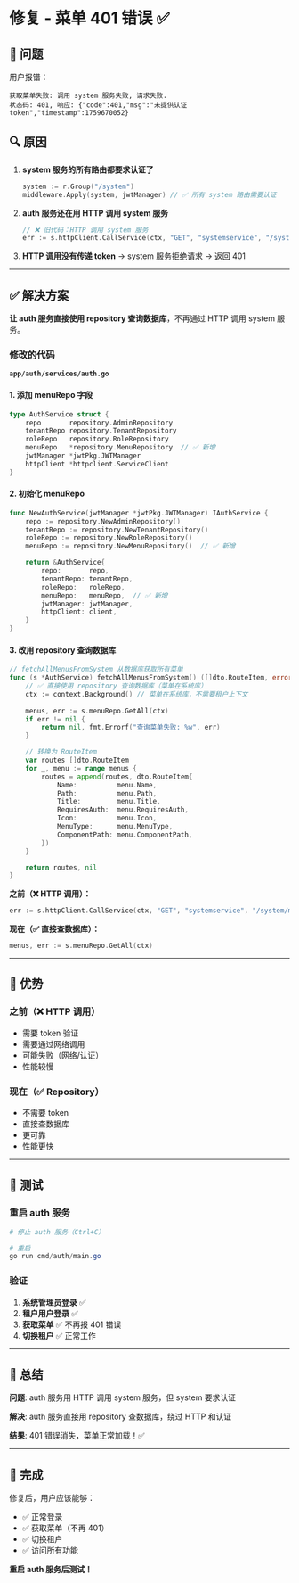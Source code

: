 # 修复 - 菜单 401 错误 ✅

## 🐛 问题

用户报错：
```
获取菜单失败: 调用 system 服务失败, 请求失败. 
状态码: 401, 响应: {"code":401,"msg":"未提供认证token","timestamp":1759670052}
```

## 🔍 原因

1. **system 服务的所有路由都要求认证了**
   ```go
   system := r.Group("/system")
   middleware.Apply(system, jwtManager) // ✅ 所有 system 路由需要认证
   ```

2. **auth 服务还在用 HTTP 调用 system 服务**
   ```go
   // ❌ 旧代码：HTTP 调用 system 服务
   err := s.httpClient.CallService(ctx, "GET", "systemservice", "/system/menus/all", ...)
   ```

3. **HTTP 调用没有传递 token** → system 服务拒绝请求 → 返回 401

---

## ✅ 解决方案

**让 auth 服务直接使用 repository 查询数据库**，不再通过 HTTP 调用 system 服务。

### 修改的代码

**`app/auth/services/auth.go`**

#### 1. 添加 menuRepo 字段
```go
type AuthService struct {
    repo       repository.AdminRepository
    tenantRepo repository.TenantRepository
    roleRepo   repository.RoleRepository
    menuRepo   *repository.MenuRepository  // ✅ 新增
    jwtManager *jwtPkg.JWTManager
    httpClient *httpclient.ServiceClient
}
```

#### 2. 初始化 menuRepo
```go
func NewAuthService(jwtManager *jwtPkg.JWTManager) IAuthService {
    repo := repository.NewAdminRepository()
    tenantRepo := repository.NewTenantRepository()
    roleRepo := repository.NewRoleRepository()
    menuRepo := repository.NewMenuRepository()  // ✅ 新增

    return &AuthService{
        repo:       repo,
        tenantRepo: tenantRepo,
        roleRepo:   roleRepo,
        menuRepo:   menuRepo,  // ✅ 新增
        jwtManager: jwtManager,
        httpClient: client,
    }
}
```

#### 3. 改用 repository 查询数据库
```go
// fetchAllMenusFromSystem 从数据库获取所有菜单
func (s *AuthService) fetchAllMenusFromSystem() ([]dto.RouteItem, error) {
    // ✅ 直接使用 repository 查询数据库（菜单在系统库）
    ctx := context.Background() // 菜单在系统库，不需要租户上下文
    
    menus, err := s.menuRepo.GetAll(ctx)
    if err != nil {
        return nil, fmt.Errorf("查询菜单失败: %w", err)
    }

    // 转换为 RouteItem
    var routes []dto.RouteItem
    for _, menu := range menus {
        routes = append(routes, dto.RouteItem{
            Name:          menu.Name,
            Path:          menu.Path,
            Title:         menu.Title,
            RequiresAuth:  menu.RequiresAuth,
            Icon:          menu.Icon,
            MenuType:      menu.MenuType,
            ComponentPath: menu.ComponentPath,
        })
    }

    return routes, nil
}
```

**之前（❌ HTTP 调用）：**
```go
err := s.httpClient.CallService(ctx, "GET", "systemservice", "/system/menus/all", ...)
```

**现在（✅ 直接查数据库）：**
```go
menus, err := s.menuRepo.GetAll(ctx)
```

---

## 🎯 优势

### 之前（❌ HTTP 调用）
- 需要 token 验证
- 需要通过网络调用
- 可能失败（网络/认证）
- 性能较慢

### 现在（✅ Repository）
- 不需要 token
- 直接查数据库
- 更可靠
- 性能更快

---

## 🚀 测试

### 重启 auth 服务

```powershell
# 停止 auth 服务（Ctrl+C）

# 重启
go run cmd/auth/main.go
```

### 验证

1. **系统管理员登录** ✅
2. **租户用户登录** ✅
3. **获取菜单** ✅ 不再报 401 错误
4. **切换租户** ✅ 正常工作

---

## 📝 总结

**问题**: auth 服务用 HTTP 调用 system 服务，但 system 要求认证

**解决**: auth 服务直接用 repository 查数据库，绕过 HTTP 和认证

**结果**: 401 错误消失，菜单正常加载！✅

---

## 🎉 完成

修复后，用户应该能够：
- ✅ 正常登录
- ✅ 获取菜单（不再 401）
- ✅ 切换租户
- ✅ 访问所有功能

**重启 auth 服务后测试！**

